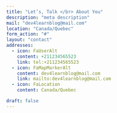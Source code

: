 ```yaml
---
title: "Let’s, Talk </br> About You"
description: "meta description"
mail: "dev4learnblog@mail.com"
location: "Canada/Quebec"
form_action: "#"
layout: "contact"
addresses:
  - icon: FaUserAlt
    content: +211234565523
    link: tel:+211234565523
  - icon: FaMapMarkerAlt
    content: dev4learnblog@mail.com
    link: mailto:dev4learnblog@mail.com
  - icon: FaLocation
    content: Canada/Quebec

draft: false
---
```

